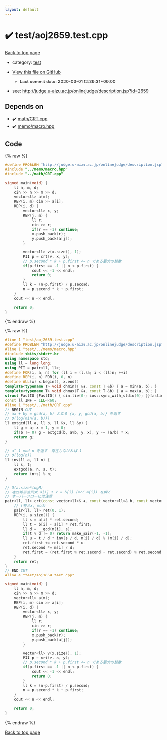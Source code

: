 ```yaml
---
layout: default
---
```


<!-- mathjax config similar to math.stackexchange -->
<script type="text/javascript" async
  src="https://cdnjs.cloudflare.com/ajax/libs/mathjax/2.7.5/MathJax.js?config=TeX-MML-AM_CHTML">
</script>
<script type="text/x-mathjax-config">
  MathJax.Hub.Config({
    TeX: { equationNumbers: { autoNumber: "AMS" }},
    tex2jax: {
      inlineMath: [ ['$','$'] ],
      processEscapes: true
    },
    "HTML-CSS": { matchFontHeight: false },
    displayAlign: "left",
    displayIndent: "2em"
  });
</script>

<script type="text/javascript" src="https://cdnjs.cloudflare.com/ajax/libs/jquery/3.4.1/jquery.min.js"></script>
<script src="https://cdn.jsdelivr.net/npm/jquery-balloon-js@1.1.2/jquery.balloon.min.js" integrity="sha256-ZEYs9VrgAeNuPvs15E39OsyOJaIkXEEt10fzxJ20+2I=" crossorigin="anonymous"></script>
<script type="text/javascript" src="../../assets/js/copy-button.js"></script>
<link rel="stylesheet" href="../../assets/css/copy-button.css" />


# :heavy_check_mark: test/aoj2659.test.cpp

<a href="../../index.html">Back to top page</a>

* category: <a href="../../index.html#098f6bcd4621d373cade4e832627b4f6">test</a>
* <a href="{{ site.github.repository_url }}/blob/master/test/aoj2659.test.cpp">View this file on GitHub</a>
    - Last commit date: 2020-03-01 12:39:31+09:00


* see: <a href="http://judge.u-aizu.ac.jp/onlinejudge/description.jsp?id=2659">http://judge.u-aizu.ac.jp/onlinejudge/description.jsp?id=2659</a>


## Depends on

* :heavy_check_mark: <a href="../../library/math/CRT.cpp.html">math/CRT.cpp</a>
* :heavy_check_mark: <a href="../../library/memo/macro.hpp.html">memo/macro.hpp</a>


## Code

<a id="unbundled"></a>
{% raw %}
```cpp
#define PROBLEM "http://judge.u-aizu.ac.jp/onlinejudge/description.jsp?id=2659"
#include "../memo/macro.hpp"
#include "../math/CRT.cpp"

signed main(void) {
    ll n, m, d;
    cin >> n >> m >> d;
    vector<ll> a(m);
    REP(i, m) cin >> a[i];
    REP(i, d) {
        vector<ll> x, y;
        REP(j, m) {
            ll r;
            cin >> r;
            if(r == -1) continue;
            x.push_back(r);
            y.push_back(a[j]);
        }

        vector<ll> v(x.size(), 1);
        PII p = crt(v, x, y);
        // p.second * k + p.first <= n である最大の整数
        if(p.first == -1 || n < p.first) {
            cout << -1 << endl;
            return 0;
        }
        ll k = (n-p.first) / p.second;
        n = p.second * k + p.first;
    }
    cout << n << endl;

    return 0;
}
```
{% endraw %}

<a id="bundled"></a>
{% raw %}
```cpp
#line 1 "test/aoj2659.test.cpp"
#define PROBLEM "http://judge.u-aizu.ac.jp/onlinejudge/description.jsp?id=2659"
#line 1 "test/../memo/macro.hpp"
#include <bits/stdc++.h>
using namespace std;
using ll = long long;
using PII = pair<ll, ll>;
#define FOR(i, a, n) for (ll i = (ll)a; i < (ll)n; ++i)
#define REP(i, n) FOR(i, 0, n)
#define ALL(x) x.begin(), x.end()
template<typename T> void chmin(T &a, const T &b) { a = min(a, b); }
template<typename T> void chmax(T &a, const T &b) { a = max(a, b); }
struct FastIO {FastIO() { cin.tie(0); ios::sync_with_stdio(0); }}fastiofastio;
const ll INF = 1LL<<60;
#line 1 "test/../math/CRT.cpp"
// BEGIN CUT
// ax + by = gcd(a, b) となる {x, y, gcd(a, b)} を返す
// O(log(min(a, b)))
ll extgcd(ll a, ll b, ll &x, ll &y) {
    ll g = a; x = 1, y = 0;
    if(b != 0) g = extgcd(b, a%b, y, x), y -= (a/b) * x;
    return g;
}

// a^-1 mod n を返す　存在しなければ-1
// O(log(n))
ll inv(ll a, ll n) {
    ll s, t;
    extgcd(a, n, s, t);
    return (n+s) % n;
}

// O(a.size*logM)
// 連立線形合同式 a[i] * x ≡ b[i] (mod m[i]) を解く
// オーバーフローには注意
pair<ll, ll> crt(const vector<ll>& a, const vector<ll>& b, const vector<ll>& m) {
    // (答えx, mod)
    pair<ll, ll> ret(0, 1);
    REP(i, a.size()) {
        ll s = a[i] * ret.second;
        ll t = b[i] - a[i] * ret.first;
        ll d = __gcd(m[i], s);
        if(t % d != 0) return make_pair(-1, -1);
        ll u = t / d * inv(s / d, m[i] / d) % (m[i] / d);
        ret.first += ret.second * u;
        ret.second *= m[i] / d;
        ret.first = (ret.first % ret.second + ret.second) % ret.second;
    }
    return ret;
}
// END CUT
#line 4 "test/aoj2659.test.cpp"

signed main(void) {
    ll n, m, d;
    cin >> n >> m >> d;
    vector<ll> a(m);
    REP(i, m) cin >> a[i];
    REP(i, d) {
        vector<ll> x, y;
        REP(j, m) {
            ll r;
            cin >> r;
            if(r == -1) continue;
            x.push_back(r);
            y.push_back(a[j]);
        }

        vector<ll> v(x.size(), 1);
        PII p = crt(v, x, y);
        // p.second * k + p.first <= n である最大の整数
        if(p.first == -1 || n < p.first) {
            cout << -1 << endl;
            return 0;
        }
        ll k = (n-p.first) / p.second;
        n = p.second * k + p.first;
    }
    cout << n << endl;

    return 0;
}

```
{% endraw %}

<a href="../../index.html">Back to top page</a>

